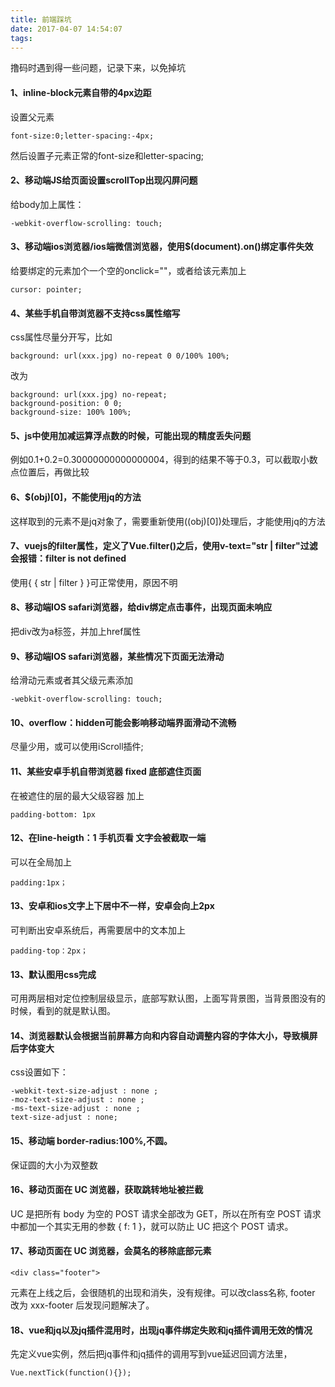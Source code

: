 ```yaml
---
title: 前端踩坑
date: 2017-04-07 14:54:07
tags:
---
```


撸码时遇到得一些问题，记录下来，以免掉坑

#### 1、inline-block元素自带的4px边距
设置父元素
```
font-size:0;letter-spacing:-4px;
```
然后设置子元素正常的font-size和letter-spacing;

#### 2、移动端JS给页面设置scrollTop出现闪屏问题
给body加上属性：
```
-webkit-overflow-scrolling: touch;
```

#### 3、移动端ios浏览器/ios端微信浏览器，使用$(document).on()绑定事件失效
给要绑定的元素加个一个空的onclick=""，或者给该元素加上
```
cursor: pointer;
```

#### 4、某些手机自带浏览器不支持css属性缩写
css属性尽量分开写，比如
```
background: url(xxx.jpg) no-repeat 0 0/100% 100%;
```
改为
```
background: url(xxx.jpg) no-repeat;
background-position: 0 0;
background-size: 100% 100%;
```

#### 5、js中使用加减运算浮点数的时候，可能出现的精度丢失问题
例如0.1+0.2=0.30000000000000004，得到的结果不等于0.3，可以截取小数点位置后，再做比较

#### 6、$(obj)[0]，不能使用jq的方法
这样取到的元素不是jq对象了，需要重新使用$($(obj)[0])处理后，才能使用jq的方法

#### 7、vuejs的filter属性，定义了Vue.filter()之后，使用v-text="str | filter"过滤会报错：filter is not defined
使用\{ \{ str | filter \} \}可正常使用，原因不明

#### 8、移动端IOS safari浏览器，给div绑定点击事件，出现页面未响应
把div改为a标签，并加上href属性

#### 9、移动端IOS safari浏览器，某些情况下页面无法滑动
给滑动元素或者其父级元素添加
```
-webkit-overflow-scrolling: touch;
```

#### 10、overflow：hidden可能会影响移动端界面滑动不流畅
尽量少用，或可以使用iScroll插件;

#### 11、某些安卓手机自带浏览器 fixed 底部遮住页面
在被遮住的层的最大父级容器 加上
```
padding-bottom: 1px
```

#### 12、在line-heigth：1 手机页看  文字会被截取一端
可以在全局加上
```
padding:1px；
```

#### 13、安卓和ios文字上下居中不一样，安卓会向上2px
可判断出安卓系统后，再需要居中的文本加上
```
padding-top：2px；
```

#### 13、默认图用css完成
可用两层相对定位控制层级显示，底部写默认图，上面写背景图，当背景图没有的时候，看到的就是默认图。

#### 14、浏览器默认会根据当前屏幕方向和内容自动调整内容的字体大小，导致横屏后字体变大
css设置如下：
```
-webkit-text-size-adjust : none ;
-moz-text-size-adjust : none ;
-ms-text-size-adjust : none ;
text-size-adjust : none;
```

#### 15、移动端 border-radius:100%,不圆。
保证圆的大小为双整数

#### 16、移动页面在 UC 浏览器，获取跳转地址被拦截
UC 是把所有 body 为空的 POST 请求全部改为 GET，所以在所有空 POST 请求中都加一个其实无用的参数 { f: 1 }，就可以防止 UC 把这个 POST 请求。

#### 17、移动页面在 UC 浏览器，会莫名的移除底部元素
```
<div class="footer">
```
元素在上线之后，会很随机的出现和消失，没有规律。可以改class名称, footer 改为 xxx-footer 后发现问题解决了。

#### 18、vue和jq以及jq插件混用时，出现jq事件绑定失败和jq插件调用无效的情况
先定义vue实例，然后把jq事件和jq插件的调用写到vue延迟回调方法里，
```
Vue.nextTick(function(){});
```